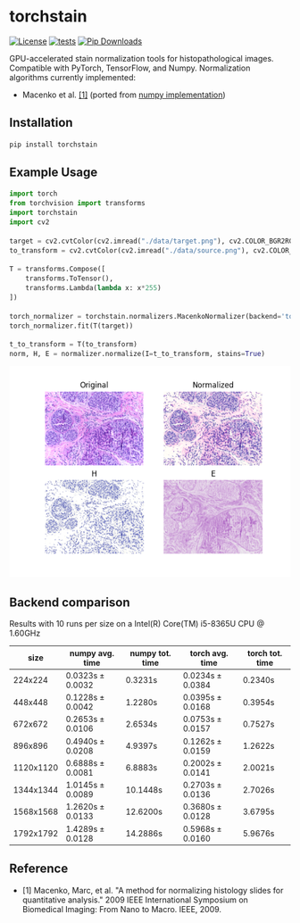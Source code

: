 # torchstain

[![License](https://img.shields.io/badge/License-MIT-green.svg)](https://opensource.org/licenses/MIT)
[![tests](https://github.com/EIDOSLAB/torchstain/workflows/tests/badge.svg)](https://github.com/EIDOSLAB/torchstain/actions)
[![Pip Downloads](https://img.shields.io/pypi/dm/torchstain?label=pip%20downloads&logo=python)](https://pypi.org/project/torchstain/)

GPU-accelerated stain normalization tools for histopathological images. Compatible with PyTorch, TensorFlow, and Numpy.
Normalization algorithms currently implemented:

- Macenko et al. [\[1\]](#reference) (ported from [numpy implementation](https://github.com/schaugf/HEnorm_python))

## Installation

```bash
pip install torchstain
```

## Example Usage

```python
import torch
from torchvision import transforms
import torchstain
import cv2

target = cv2.cvtColor(cv2.imread("./data/target.png"), cv2.COLOR_BGR2RGB)
to_transform = cv2.cvtColor(cv2.imread("./data/source.png"), cv2.COLOR_BGR2RGB)

T = transforms.Compose([
    transforms.ToTensor(),
    transforms.Lambda(lambda x: x*255)
])

torch_normalizer = torchstain.normalizers.MacenkoNormalizer(backend='torch')
torch_normalizer.fit(T(target))

t_to_transform = T(to_transform)
norm, H, E = normalizer.normalize(I=t_to_transform, stains=True)
```

![alt text](result.png)


## Backend comparison

Results with 10 runs per size on a Intel(R) Core(TM) i5-8365U CPU @ 1.60GHz


|   size | numpy avg. time   | numpy tot. time   | torch avg. time   | torch tot. time   |
|--------|-------------------|-------------------|-------------------|-------------------|
|    224x224 | 0.0323s ± 0.0032  | 0.3231s           | 0.0234s ± 0.0384  | 0.2340s           |
|    448x448 | 0.1228s ± 0.0042  | 1.2280s           | 0.0395s ± 0.0168  | 0.3954s           |
|    672x672 | 0.2653s ± 0.0106  | 2.6534s           | 0.0753s ± 0.0157  | 0.7527s           |
|    896x896 | 0.4940s ± 0.0208  | 4.9397s           | 0.1262s ± 0.0159  | 1.2622s           |
|   1120x1120 | 0.6888s ± 0.0081  | 6.8883s           | 0.2002s ± 0.0141  | 2.0021s           |
|   1344x1344 | 1.0145s ± 0.0089  | 10.1448s          | 0.2703s ± 0.0136  | 2.7026s           |
|   1568x1568 | 1.2620s ± 0.0133  | 12.6200s          | 0.3680s ± 0.0128  | 3.6795s           |
|   1792x1792 | 1.4289s ± 0.0128  | 14.2886s          | 0.5968s ± 0.0160  | 5.9676s           |


## Reference

- [1] Macenko, Marc, et al. "A method for normalizing histology slides for quantitative analysis." 2009 IEEE International Symposium on Biomedical Imaging: From Nano to Macro. IEEE, 2009.
